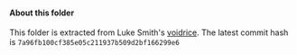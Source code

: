 #### About this folder

This folder is extracted from Luke Smith's [voidrice](https://github.com/lukesmithxyz/voidrice). The latest commit hash is `7a96fb100cf385e05c211937b509d2bf166299e6`
